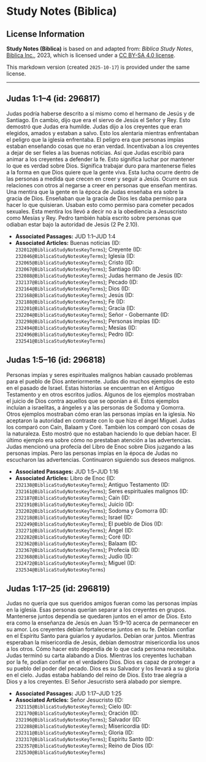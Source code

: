 # Study Notes (Biblica)

## License Information

**Study Notes (Biblica)** is based on and adapted from: _Biblica Study Notes_, [Biblica Inc.](https://www.biblica.com/), 2023, which is licensed under a [CC BY-SA 4.0 license](https://creativecommons.org/licenses/by-sa/4.0/legalcode.en).

This markdown version (created `2025-10-17`) is provided under the same license.



--------------------------------

## Judas 1:1–4 (id: 296817)

Judas podría haberse descrito a sí mismo como el hermano de Jesús y de Santiago. En cambio, dijo que era el siervo de Jesús el Señor y Rey. Esto demostró que Judas era humilde. Judas dijo a los creyentes que eran elegidos, amados y estaban a salvo. Esto los alentaria mientras enfrentaban el peligro que la iglesia enfrentaba. El peligro era que personas impías estaban enseñando cosas que no eran verdad. Incentivaban a los creyentes a dejar de ser fieles a las buenas noticias. Así que Judas escribió para animar a los creyentes a defender la fe. Esto significa luchar por mantener lo que es verdad sobre Dios. Significa trabajar duro para mantenerse fieles a la forma en que Dios quiere que la gente viva. Esta lucha ocurre dentro de las personas a medida que crecen en creer y seguir a Jesús. Ocurre en sus relaciones con otros al negarse a creer en personas que enseñan mentiras. Una mentira que la gente en la época de Judas enseñaba era sobre la gracia de Dios. Enseñaban que la gracia de Dios les daba permiso para hacer lo que quisieran. Usaban esto como permiso para cometer pecados sexuales. Esta mentira los llevó a decir no a la obediencia a Jesuscristo como Mesías y Rey. Pedro también había escrito sobre personas que odiaban estar bajo la autoridad de Jesús (2 Pe 2\.10\).

* **Associated Passages:** JUD 1:1–JUD 1:4
* **Associated Articles:** Buenas noticias (ID: `232012@BiblicaStudyNotesKeyTerms`); Creyente (ID: `232046@BiblicaStudyNotesKeyTerms`); Iglesia (ID: `232065@BiblicaStudyNotesKeyTerms`); Cristo (ID: `232067@BiblicaStudyNotesKeyTerms`); Santiago (ID: `232088@BiblicaStudyNotesKeyTerms`); Judas hermano de Jesús (ID: `232137@BiblicaStudyNotesKeyTerms`); Pecado (ID: `232164@BiblicaStudyNotesKeyTerms`); Dios (ID: `232168@BiblicaStudyNotesKeyTerms`); Jesús (ID: `232188@BiblicaStudyNotesKeyTerms`); Fe (ID: `232201@BiblicaStudyNotesKeyTerms`); Gracia (ID: `232204@BiblicaStudyNotesKeyTerms`); Señor - Gobernante (ID: `232298@BiblicaStudyNotesKeyTerms`); Personas impías (ID: `232494@BiblicaStudyNotesKeyTerms`); Mesías (ID: `232496@BiblicaStudyNotesKeyTerms`); Pedro (ID: `232541@BiblicaStudyNotesKeyTerms`)

## Judas 1:5–16 (id: 296818)

Personas impías y seres espirituales malignos habían causado problemas para el pueblo de Dios anteriormente. Judas dio muchos ejemplos de esto en el pasado de Israel. Estas historias se encuentran en el Antiguo Testamento y en otros escritos judíos. Algunos de los ejemplos mostraban el juicio de Dios contra aquellos que se oponían a él. Estos ejemplos incluían a israelitas, a ángeles y a las personas de Sodoma y Gomorra. Otros ejemplos mostraban cómo eran las personas impías en la iglesia. No aceptaron la autoridad en contraste con lo que hizo el ángel Miguel. Judas los comparó con Caín, Balaam y Coré. También los comparó con cosas de la naturaleza. Esto mostró que no estaban haciendo lo que debían hacer. El último ejemplo era sobre cómo no prestaban atención a las advertencias. Judas mencionó una profecía del Libro de Enoc sobre Dios juzgando a las personas impías. Pero las personas impías en la época de Judas no escucharon las advertencias. Continuaron siguiendo sus deseos malignos.

* **Associated Passages:** JUD 1:5–JUD 1:16
* **Associated Articles:** Libro de Enoc (ID: `232138@BiblicaStudyNotesKeyTerms`); Antiguo Testamento (ID: `232161@BiblicaStudyNotesKeyTerms`); Seres espirituales malignos (ID: `232187@BiblicaStudyNotesKeyTerms`); Caín (ID: `232191@BiblicaStudyNotesKeyTerms`); Juicio (ID: `232202@BiblicaStudyNotesKeyTerms`); Sodoma y Gomorra (ID: `232218@BiblicaStudyNotesKeyTerms`); Israel (ID: `232249@BiblicaStudyNotesKeyTerms`); El pueblo de Dios (ID: `232271@BiblicaStudyNotesKeyTerms`); Ángel (ID: `232282@BiblicaStudyNotesKeyTerms`); Coré (ID: `232362@BiblicaStudyNotesKeyTerms`); Balaam (ID: `232367@BiblicaStudyNotesKeyTerms`); Profecía (ID: `232368@BiblicaStudyNotesKeyTerms`); Judío (ID: `232472@BiblicaStudyNotesKeyTerms`); Miguel (ID: `232534@BiblicaStudyNotesKeyTerms`)

## Judas 1:17–25 (id: 296819)

Judas no quería que sus queridos amigos fueran como las personas impías en la iglesia. Esas personas querían separar a los creyentes en grupos. Mantenerse juntos dependía se quedaren juntos en el amor de Dios. Esto era como la enseñanza de Jesús en Juan 15:9–10 acerca de permanecer en su amor. Los creyentes debían fortalecerse juntos en su fe. Debían confiar en el Espíritu Santo para guiarlos y ayudarlos. Debían orar juntos. Mientras esperaban la misericordia de Jesús, debían demostrar misericordia los unos a los otros. Cómo hacer esto dependía de lo que cada persona necesitaba. Judas terminó su carta alabando a Dios. Mientras los creyentes luchaban por la fe, podían confiar en el verdadero Dios. Dios es capaz de proteger a su pueblo del poder del pecado. Dios es su Salvador y los llevará a su gloria en el cielo. Judas estaba hablando del reino de Dios. Esto trae alegría a Dios y a los creyentes. El Señor Jesucristo será alabado por siempre.

* **Associated Passages:** JUD 1:17–JUD 1:25
* **Associated Articles:** Señor Jesucristo (ID: `232115@BiblicaStudyNotesKeyTerms`); Cielo (ID: `232170@BiblicaStudyNotesKeyTerms`); Oración (ID: `232196@BiblicaStudyNotesKeyTerms`); Salvador (ID: `232288@BiblicaStudyNotesKeyTerms`); Misericordia (ID: `232311@BiblicaStudyNotesKeyTerms`); Gloria (ID: `232317@BiblicaStudyNotesKeyTerms`); Espíritu Santo (ID: `232357@BiblicaStudyNotesKeyTerms`); Reino de Dios (ID: `232530@BiblicaStudyNotesKeyTerms`)

